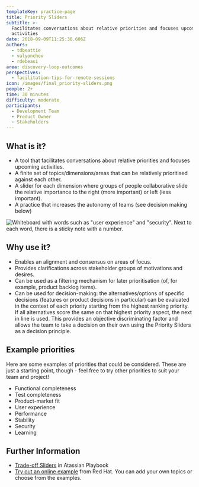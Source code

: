```yaml
---
templateKey: practice-page
title: Priority Sliders
subtitle: >-
  Facilitates conversations about relative priorities and focuses upcoming
  activities
date: 2018-09-09T11:25:30.606Z
authors:
  - tdbeattie
  - valyonchev
  - rdebeasi
area: discovery-loop-outcomes
perspectives:
  - facilitation-tips-for-remote-sessions
icon: /images/final_priority-sliders.png
people: 2+
time: 30 minutes
difficulty: moderate
participants:
  - Development Team
  - Product Owner
  - Stakeholders
---
```

## What is it?

* A tool that facilitates conversations about relative priorities and focuses upcoming activities.
* A finite set of topics/dimensions/areas that can be relatively prioritised against each other.
* A slider for each dimension where groups of people collaborative slide the relative importance to the right (more important) or left (less important).
* A practice that increases the autonomy of teams (see decision making below)

![Whiteboard with words such as "user experience" and "security". Next to each word, there is a sticky note with a number.](/images/sliders.jpg)

## Why use it?

* Enables an alignment and consensus on areas of focus.
* Provides clarifications across stakeholder groups of motivations and desires.
* Can be used as a filtering mechanism for later prioritisation (of, for example, product backlog items).
* Can be used for decision-making: the alternatives/options of specific decisions (features or product decisions in particular) can be evaluated in the context of each priority starting from the highest ranking priority. If all alternatives score the same on that highest priority aspect, the next in line is used. This provides an objective discriminating factor and allows the team to take a decision on their own using the Priority Sliders as a decision principle.

## Example priorities

Here are some examples of priorities that could be considered. These are just a starting point, though - feel free to try other priorities to suit your team and project!

* Functional completeness
* Test completeness
* Product-market fit
* User experience
* Performance
* Stability
* Security
* Learning

## Further Information

* [Trade-off Sliders](https://www.atlassian.com/team-playbook/plays/trade-off-sliders) in Atassian Playbook
* [Try out an online example](https://www.ready-to-innovate.com/priority-sliders) from Red Hat.  You can add your own topics or choose from the examples.

